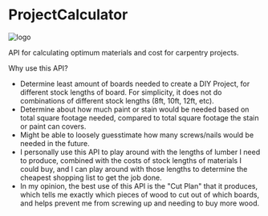 # ProjectCalculator

![logo](https://images.assetsdelivery.com/compings_v2/sergeypykhonin/sergeypykhonin1707/sergeypykhonin170700075.jpg)

API for calculating optimum materials and cost for carpentry projects.

Why use this API?
- Determine least amount of boards needed to create a DIY Project, for different stock lengths of board. For simplicity, it does not do combinations of different stock lengths (8ft, 10ft, 12ft, etc).
- Determine about how much paint or stain would be needed based on total square footage needed, compared to total square footage the stain or paint can covers.
- Might be able to loosely guesstimate how many screws/nails would be needed in the future.
- I personally use this API to play around with the lengths of lumber I need to produce, combined with the costs of stock lengths of materials I could buy, and I can play around with those lengths to determine the cheapest shopping list to get the job done.
- In my opinion, the best use of this API is the "Cut Plan" that it produces, which tells me exactly which pieces of wood to cut out of which boards, and helps prevent me from screwing up and needing to buy more wood.
